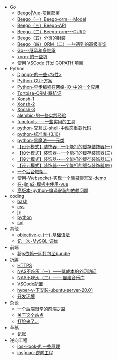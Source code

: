 * Go
	* [Beego|Vue-项目部署](Go/Beego|Vue-项目部署.md)
	* [Beego（一）Beego-orm---Model](Go/Beego（一）Beego-orm---Model.md)
	* [Beego（三）Beego-API](Go/Beego（三）Beego-API.md)
	* [Beego（二）Beego-orm---CURD](Go/Beego（二）Beego-orm---CURD.md)
	* [Beego（五）分页的封装](Go/Beego（五）分页的封装.md)
	* [Beego（四）ORM（二）一些遇到的高级查询](Go/Beego（四）ORM（二）一些遇到的高级查询.md)
	* [Go---继承和多继承](Go/Go---继承和多继承.md)
	* [xorm-的一些坑](Go/xorm-的一些坑.md)
	* [使用 VSCode 开发 GOPATH 项目](Go/使用%20VSCode%20开发%20GOPATH%20项目.md)
* Python
	* [Django-的一些<特性>](Python/Django-的一些<特性>.md)
	* [Python-GUI-方案](Python/Python-GUI-方案.md)
	* [Python-异步编程在网络-IO-中的一个应用](Python/Python-异步编程在网络-IO-中的一个应用.md)
	* [Tortoise-ORM-踩坑记](Python/Tortoise-ORM-踩坑记.md)
	* [Xonsh-1](Python/Xonsh-1.md)
	* [Xonsh-2](Python/Xonsh-2.md)
	* [Xonsh-3](Python/Xonsh-3.md)
	* [alembic-的一些实践经验](Python/alembic-的一些实践经验.md)
	* [functools----一些实用的工具](Python/functools----一些实用的工具.md)
	* [python-交互式-shell-中动态重载代码](Python/python-交互式-shell-中动态重载代码.md)
	* [python-标准库-(3.10)](Python/python-标准库-%283.10%29.md)
	* [python-黑魔法——元类](Python/python-黑魔法——元类.md)
	* [【设计模式】装饰器--一个能打的缓存装饰器(一)](Python/【设计模式】装饰器--一个能打的缓存装饰器%28一%29.md)
	* [【设计模式】装饰器--一个能打的缓存装饰器(三)](Python/【设计模式】装饰器--一个能打的缓存装饰器%28三%29.md)
	* [【设计模式】装饰器--一个能打的缓存装饰器(二)](Python/【设计模式】装饰器--一个能打的缓存装饰器%28二%29.md)
	* [【设计模式】装饰器--一个能打的缓存装饰器(四)](Python/【设计模式】装饰器--一个能打的缓存装饰器%28四%29.md)
	* [一个后台框架...](Python/一个后台框架....md)
	* [使用-Websocket-实现一个简易聊天室-demo](Python/使用-Websocket-实现一个简易聊天室-demo.md)
	* [在-jinja2-模板中使用-vue](Python/在-jinja2-模板中使用-vue.md)
	* [高版本-python-编译安装的依赖问题](Python/高版本-python-编译安装的依赖问题.md)
* coding
	* [bash](coding/bash.md)
	* [css](coding/css.md)
	* [js](coding/js.md)
	* [python](coding/python.md)
	* [sql](coding/sql.md)
* 其他
	* [objective-c-(一)-基础语法](其他/objective-c-%28一%29-基础语法.md)
	* [记一次-MySQL-调优](其他/记一次-MySQL-调优.md)
* 前端
	* [将js依赖一同打包至bundle](前端/将js依赖一同打包至bundle.md)
* 折腾
	* [HTTPS](折腾/HTTPS.md)
	* [NAS不吃灰（一）——低成本的外网访问](折腾/NAS不吃灰（一）——低成本的外网访问.md)
	* [NAS不吃灰（二）—— 自建音乐库](折腾/NAS不吃灰（二）——%20自建音乐库.md)
	* [VSCode配置](折腾/VSCode配置.md)
	* [hyper-v-下安装-ubuntu-server-20.01](折腾/hyper-v-下安装-ubuntu-server-20.01.md)
	* [开发环境](折腾/开发环境.md)
* 杂谈
	* [一个后端艰辛的前端之路](杂谈/一个后端艰辛的前端之路.md)
	* [关于这个站点](杂谈/关于这个站点.md)
	* [打脸来了...](杂谈/打脸来了....md)
* 草稿
	* [记账](草稿/记账.md)
* 逆向工程
	* [ios-Hook-的一些原理](逆向工程/ios-Hook-的一些原理.md)
	* [ios|mac-逆向工程](逆向工程/ios|mac-逆向工程.md)